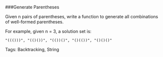 ###Generate Parentheses

 Given n pairs of parentheses, write a function to generate all combinations of well-formed parentheses.

For example, given n = 3, a solution set is:

`"((()))", "(()())", "(())()", "()(())", "()()()" `

Tags: Backtracking, String

